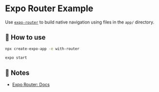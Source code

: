 # Expo Router Example

Use [`expo-router`](https://docs.expo.dev/router/introduction/) to build native navigation using files in the `app/` directory.

## 🚀 How to use

```sh
npx create-expo-app -e with-router

expo start
```

## 📝 Notes

- [Expo Router: Docs](https://docs.expo.dev/router/introduction/)
